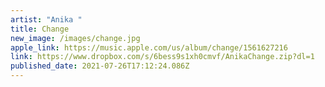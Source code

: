 ```yaml
---
artist: "Anika "
title: Change
new_image: /images/change.jpg
apple_link: https://music.apple.com/us/album/change/1561627216
link: https://www.dropbox.com/s/6bess9s1xh0cmvf/AnikaChange.zip?dl=1
published_date: 2021-07-26T17:12:24.086Z
---
```

